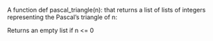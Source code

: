 A function def pascal_triangle(n): that returns a list of lists of integers representing the Pascal’s triangle of n:

Returns an empty list if n <= 0
